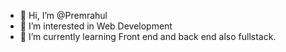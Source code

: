 - 👋 Hi, I’m @Premrahul
- 👀 I’m interested in Web Development 
- 🌱 I’m currently learning Front end and back end also fullstack.

<!---
Premrahul15/Premrahul15 is a ✨ special ✨ repository because its `README.md` (this file) appears on your GitHub profile.
You can click the Preview link to take a look at your changes.
--->
